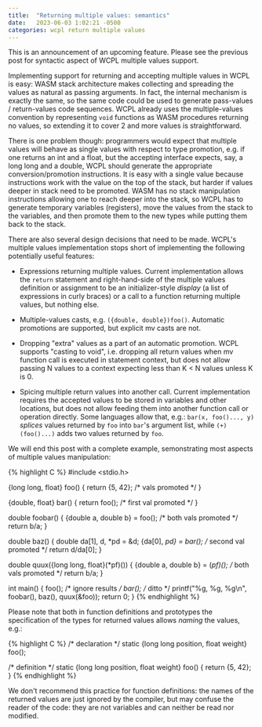 ```yaml
---
title:  "Returning multiple values: semantics"
date:   2023-06-03 1:02:21 -0500
categories: wcpl return multiple values
---
```


This is an announcement of an upcoming feature. Please see the previous
post for syntactic aspect of WCPL multiple values support.

<!--more-->

Implementing support for returning and accepting multiple values in WCPL is
easy: WASM stack architecture makes collecting and spreading the values as
natural as passing arguments. In fact, the internal mechanism is exactly
the same, so the same code could be used to generate pass-values / return-values 
code sequences. WCPL already uses the multiple-values convention by representing
`void` functions as WASM procedures returning no values, so extending it to
cover 2 and more values is straightforward.

There is one problem though: programmers would expect that multiple values will
behave as single values with respect to type promotion, e.g. if one returns an
int and a float, but the accepting interface expects, say, a long long and a
double, WCPL should generate the appropriate conversion/promotion instructions.
It is easy with a single value because instructions work with the value on the
top of the stack, but harder if values deeper in stack need to be promoted.
WASM has no stack manipulation instructions allowing one to reach deeper into
the stack, so WCPL has to generate temporary variables (registers), move the 
values from the stack to the variables, and then promote them to the new types
while putting them back to the stack.

There are also several design decisions that need to be made. WCPL's multiple
values implementation stops short of implementing the following potentially
useful features:

- Expressions returning multiple values. Current implementation allows the
  `return` statement and right-hand-side of the multiple values definition
  or assignment to be an initializer-style *display* (a list of expressions
  in curly braces) or a call to a function returning multiple values, but
  nothing else.

- Multiple-values casts, e.g. `({double, double})foo()`. Automatic promotions
  are supported, but explicit mv casts are not.

- Dropping "extra" values as a part of an automatic promotion. WCPL supports
  "casting to void", i.e. dropping all return values when mv function call
  is executed in statement context, but does not allow passing N values to a
  context expecting less than K < N values unless K is 0.

- Spicing multiple return values into another call. Current implementation
  requires the accepted values to be stored in variables and other locations,
  but does not allow feeding them into another function call or operation
  directly. Some languages allow that, e.g.: `bar(x, foo()..., y)` *splices*
  values returned by `foo` into `bar`'s argument list, while `(+)(foo()...)` 
  adds two values returned by `foo`.
  
We will end this post with a complete example, semonstrating most aspects
of multiple values manipulation:

{% highlight C %}
#include <stdio.h>

{long long, float} foo() 
{ 
  return {5, 42}; /* vals promoted */
}

{double, float} bar() 
{ 
  return foo(); /* first val promoted */
}

double foobar() 
{ 
  {double a, double b} = foo(); /* both vals promoted */
  return b/a; 
}

double baz() 
{ 
  double da[1], d, *pd = &d; 
  {da[0], *pd} = bar(); /* second val promoted */
  return d/da[0];
}

double quux({long long, float}(*pf)())
{
  {double a, double b} = (*pf)(); /* both vals promoted */
  return b/a; 
}

int main() {
  foo(); /* ignore results */
  bar(); /* ditto */
  printf("%g, %g, %g\n", foobar(), baz(), quux(&foo));
  return 0;
}
{% endhighlight %}

Please note that both in function definitions and prototypes the specification
of the types for returned values allows *naming* the values, e.g.:

{% highlight C %}
/* declaration */
static {long long position, float weight} foo();

/* definition */
static {long long position, float weight} foo()
{
  return {5, 42};
}
{% endhighlight %}

We don't recommend this practice for function definitions: the names of
the returned values are just ignored by the compiler, but may confuse the
reader of the code: they are not variables and can neither be read nor 
modified.
